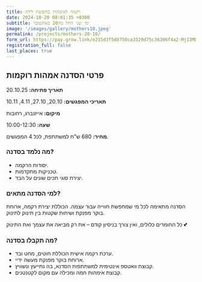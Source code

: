 ```yaml
---
title: רקמה לאימהות בחופשת לידה
date: 2024-10-20 08:01:35 +0300
subtitle: ימי שני החל מה20 באוקטובר
image: '/images/gallery/mothers10.jpeg'
permalink: /projects/mothers-20-10/
form_url: https://pay.grow.link/e215d3f5d8750ca3529d75c36306f4a2-MjI3MDAxMw
registration_full: false
last_places: true
---
```


## פרטי הסדנה אמהות רוקמות

**תאריך פתיחה:** 20.10.25 

**תאריכי המפגשים:** 20.10, 27.10, 4.11, 10.11

**מיקום:** אייזנברג, רחובות  

**שעה:** 10:00-12:30 

**מחיר:** 680 ש"ח למשתתפת, לכל 4 המפגשים.

### מה נלמד בסדנה?

- יסודות הרקמה.
- טכניקות מתקדמות.
- יצירת סוגי תכים שונים על הבד.

### למי הסדנה מתאים?

הסדנה מתאימה לכל מי שמחפשת חווייה עבור עצמה. הכוללת יצירת רקמה, ארוחת בוקר מפנקת ושיחות שקטות בין תינוק לתינוק.

כל החומרים כלולים, ואין צורך בניסיון קודם – את רק מביאה את עצמך ואת התינוק 💕

### מה תקבלו בסדנה?

- ערכת רקמה אישית הכוללת חוטים, מחט ובד.
- ארוחת בוקר מפנקת מעשה ידיי.
- קבוצת וואטספ אינטימית למשתתפות הסדנא, בה נתייעץ ונשוויץ.
-  קבוצת אימהות חמה ומכילה עם מקום לקטנטנים.

